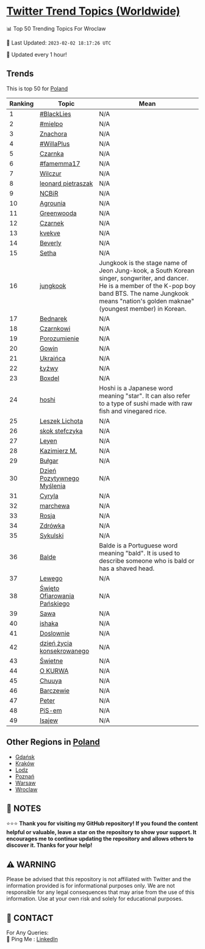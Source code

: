 [Twitter Trend Topics (Worldwide)](https://github.com/ErcinDedeoglu/Twitter-Trend-Topics)
==========


📊 Top 50 Trending Topics For Wroclaw

📆 Last Updated: `2023-02-02 18:17:26 UTC`

🔧 Updated every 1 hour!


## Trends

This is top 50 for [Poland](</Poland>)

| Ranking | Topic | Mean |
| ------- | ------------ | ------------ |
| 1 | [#BlackLies](http://twitter.com/search?q=%23BlackLies) | N/A |
| 2 | [#mielpo](http://twitter.com/search?q=%23mielpo) | N/A |
| 3 | [Znachora](http://twitter.com/search?q=Znachora) | N/A |
| 4 | [#WillaPlus](http://twitter.com/search?q=%23WillaPlus) | N/A |
| 5 | [Czarnka](http://twitter.com/search?q=Czarnka) | N/A |
| 6 | [#famemma17](http://twitter.com/search?q=%23famemma17) | N/A |
| 7 | [Wilczur](http://twitter.com/search?q=Wilczur) | N/A |
| 8 | [leonard pietraszak](http://twitter.com/search?q=leonard+pietraszak) | N/A |
| 9 | [NCBiR](http://twitter.com/search?q=NCBiR) | N/A |
| 10 | [Agrounia](http://twitter.com/search?q=Agrounia) | N/A |
| 11 | [Greenwooda](http://twitter.com/search?q=Greenwooda) | N/A |
| 12 | [Czarnek](http://twitter.com/search?q=Czarnek) | N/A |
| 13 | [kvekve](http://twitter.com/search?q=kvekve) | N/A |
| 14 | [Beverly](http://twitter.com/search?q=Beverly) | N/A |
| 15 | [Setha](http://twitter.com/search?q=Setha) | N/A |
| 16 | [jungkook](http://twitter.com/search?q=jungkook) | Jungkook is the stage name of Jeon Jung-kook, a South Korean singer, songwriter, and dancer. He is a member of the K-pop boy band BTS. The name Jungkook means "nation's golden maknae" (youngest member) in Korean. |
| 17 | [Bednarek](http://twitter.com/search?q=Bednarek) | N/A |
| 18 | [Czarnkowi](http://twitter.com/search?q=Czarnkowi) | N/A |
| 19 | [Porozumienie](http://twitter.com/search?q=Porozumienie) | N/A |
| 20 | [Gowin](http://twitter.com/search?q=Gowin) | N/A |
| 21 | [Ukraińca](http://twitter.com/search?q=Ukrai%c5%84ca) | N/A |
| 22 | [Łyżwy](http://twitter.com/search?q=%c5%81y%c5%bcwy) | N/A |
| 23 | [Boxdel](http://twitter.com/search?q=Boxdel) | N/A |
| 24 | [hoshi](http://twitter.com/search?q=hoshi) | Hoshi is a Japanese word meaning "star". It can also refer to a type of sushi made with raw fish and vinegared rice. |
| 25 | [Leszek Lichota](http://twitter.com/search?q=Leszek+Lichota) | N/A |
| 26 | [skok stefczyka](http://twitter.com/search?q=skok+stefczyka) | N/A |
| 27 | [Leyen](http://twitter.com/search?q=Leyen) | N/A |
| 28 | [Kazimierz M.](http://twitter.com/search?q=Kazimierz+M.) | N/A |
| 29 | [Bułgar](http://twitter.com/search?q=Bu%c5%82gar) | N/A |
| 30 | [Dzień Pozytywnego Myślenia](http://twitter.com/search?q=Dzie%c5%84+Pozytywnego+My%c5%9blenia) | N/A |
| 31 | [Cyryla](http://twitter.com/search?q=Cyryla) | N/A |
| 32 | [marchewa](http://twitter.com/search?q=marchewa) | N/A |
| 33 | [Rosja](http://twitter.com/search?q=Rosja) | N/A |
| 34 | [Zdrówka](http://twitter.com/search?q=Zdr%c3%b3wka) | N/A |
| 35 | [Sykulski](http://twitter.com/search?q=Sykulski) | N/A |
| 36 | [Balde](http://twitter.com/search?q=Balde) | Balde is a Portuguese word meaning "bald". It is used to describe someone who is bald or has a shaved head. |
| 37 | [Lewego](http://twitter.com/search?q=Lewego) | N/A |
| 38 | [Święto Ofiarowania Pańskiego](http://twitter.com/search?q=%c5%9awi%c4%99to+Ofiarowania+Pa%c5%84skiego) | N/A |
| 39 | [Sawa](http://twitter.com/search?q=Sawa) | N/A |
| 40 | [ishaka](http://twitter.com/search?q=ishaka) | N/A |
| 41 | [Doslownie](http://twitter.com/search?q=Doslownie) | N/A |
| 42 | [dzień życia konsekrowanego](http://twitter.com/search?q=dzie%c5%84+%c5%bcycia+konsekrowanego) | N/A |
| 43 | [Świetne](http://twitter.com/search?q=%c5%9awietne) | N/A |
| 44 | [O KURWA](http://twitter.com/search?q=O+KURWA) | N/A |
| 45 | [Chuuya](http://twitter.com/search?q=Chuuya) | N/A |
| 46 | [Barczewie](http://twitter.com/search?q=Barczewie) | N/A |
| 47 | [Peter](http://twitter.com/search?q=Peter) | N/A |
| 48 | [PiS-em](http://twitter.com/search?q=PiS-em) | N/A |
| 49 | [Isajew](http://twitter.com/search?q=Isajew) | N/A |



## Other Regions in [Poland](</Poland>)

* [Gdańsk](</Poland/Gdańsk.md>)
* [Kraków](</Poland/Kraków.md>)
* [Lodz](</Poland/Lodz.md>)
* [Poznań](</Poland/Poznań.md>)
* [Warsaw](</Poland/Warsaw.md>)
* [Wroclaw](</Poland/Wroclaw.md>)



## 📝 NOTES

⭐⭐⭐ **Thank you for visiting my GitHub repository! If you found the content helpful or valuable, leave a star on the repository to show your support. It encourages me to continue updating the repository and allows others to discover it. Thanks for your help!**


## ⚠️ WARNING

Please be advised that this repository is not affiliated with Twitter and the information provided is for informational purposes only. We are not responsible for any legal consequences that may arise from the use of this information. Use at your own risk and solely for educational purposes.


## 📨 CONTACT

 For Any Queries:  
            🏓 Ping Me : [LinkedIn](https://www.linkedin.com/in/ercindedeoglu/)
